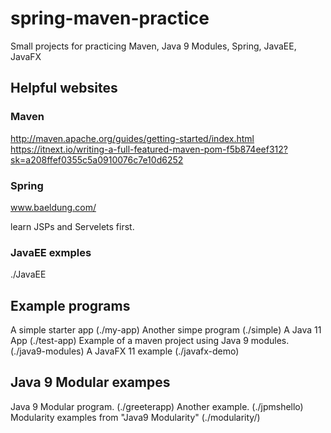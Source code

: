 # spring-maven-practice

Small projects for practicing Maven, Java 9 Modules, Spring, JavaEE, JavaFX

## Helpful websites

### Maven

<http://maven.apache.org/guides/getting-started/index.html>
<https://itnext.io/writing-a-full-featured-maven-pom-f5b874eef312?sk=a208ffef0355c5a0910076c7e10d6252>

### Spring

www.baeldung.com/

learn JSPs and Servelets first.

### JavaEE exmples

./JavaEE

## Example programs

A simple starter app  (./my-app)
Another simpe program (./simple)
A Java 11 App (./test-app)
Example of a maven project using Java 9 modules. (./java9-modules)
A JavaFX 11 example (./javafx-demo)

## Java 9 Modular exampes

Java 9 Modular program. (./greeterapp)
Another example. (./jpmshello)
Modularity examples from "Java9 Modularity" (./modularity/)
